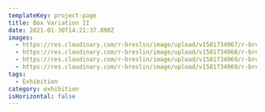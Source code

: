 ```yaml
---
templateKey: project-page
title: Box Variation II
date: 2021-01-30T14:21:37.890Z
images:
  - https://res.cloudinary.com/r-breslin/image/upload/v1581734967/r-breslin-cloudinary/WORK/EXHIBITION/box-variation-II/EXHIBITION_box-variation-II_box-variation-II-01_ys72zc.jpg
  - https://res.cloudinary.com/r-breslin/image/upload/v1581734968/r-breslin-cloudinary/WORK/EXHIBITION/box-variation-II/EXHIBITION_box-variation-II_box-variation-II-02_loauxl.jpg
  - https://res.cloudinary.com/r-breslin/image/upload/v1581734969/r-breslin-cloudinary/WORK/EXHIBITION/box-variation-II/EXHIBITION_box-variation-II_box-variation-II-04_bpnhwi.jpg
  - https://res.cloudinary.com/r-breslin/image/upload/v1581734969/r-breslin-cloudinary/WORK/EXHIBITION/box-variation-II/EXHIBITION_box-variation-II_box-variation-II-03_cryvu0.jpg
tags:
  - Exhibition
category: exhibition
isHorizontal: false
---
```

